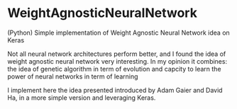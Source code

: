 # WeightAgnosticNeuralNetwork
(Python) Simple implementation of Weight Agnostic Neural Network idea on Keras

Not all neural network architectures perform better, and I found the idea of weight agnostic neural network very interesting. In my opinion it combines:
the idea of genetic algorithm in term of evolution and capcity to learn
the power of neural networks in term of learning

I implement here the idea presented introduced by Adam Gaier and David Ha, in a more simple version and leveraging Keras. 
